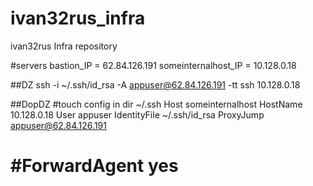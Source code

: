 # ivan32rus_infra
ivan32rus Infra repository

#servers
bastion_IP = 62.84.126.191
someinternalhost_IP = 10.128.0.18

##DZ
ssh -i ~/.ssh/id_rsa -A appuser@62.84.126.191 -tt ssh 10.128.0.18

##DopDZ
#touch config in dir ~/.ssh
Host someinternalhost
    HostName 10.128.0.18
    User appuser
    IdentityFile  ~/.ssh/id_rsa
    ProxyJump appuser@62.84.126.191
#    #ForwardAgent yes
